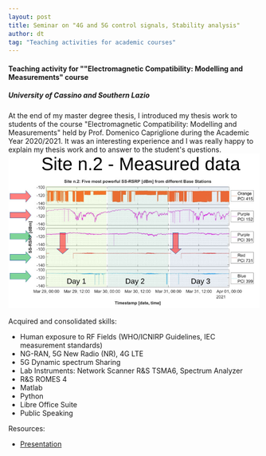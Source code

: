 ```yaml
---
layout: post
title: Seminar on "4G and 5G control signals, Stability analysis" 
author: dt
tag: "Teaching activities for academic courses"
---
```

#### Teaching activity for ""Electromagnetic Compatibility: Modelling and Measurements" course
##### University of Cassino and Southern Lazio

At the end of my master degree thesis, I introduced my thesis work to students of the course "Electromagnetic Compatibility: Modelling and Measurements" held by Prof. Domenico Capriglione during the Academic Year 2020/2021. It was an interesting experience and I was really happy to explain my thesis work and to answer to the student's questions.
<img src="/assets/img/2021-04-29_unicas_thesis_scenario2.jpg" class="img-fluid" alt="Thesis workflow image">

Acquired and consolidated skills:
* Human exposure to RF Fields (WHO/ICNIRP Guidelines, IEC measurement standards)
* NG-RAN, 5G New Radio (NR), 4G LTE
* 5G Dynamic spectrum Sharing
* Lab Instruments: Network Scanner R&S TSMA6, Spectrum Analyzer 
* R&S ROMES 4
* Matlab
* Python
* Libre Office Suite
* Public Speaking

Resources:
* [Presentation](/assets/pdf/2021-05-24-unicas-electromagneticCompatibility_teaching-5G.pdf)